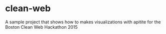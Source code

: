 # clean-web
A sample project that shows how to makes visualizations with apitite for the Boston Clean Web Hackathon 2015

